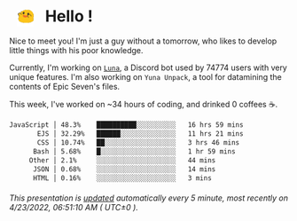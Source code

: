 <h1>   <img src="./spoink.gif" style="vertical-align:middle;" width="30px">   Hello ! </h1>

Nice to meet you! I'm just a guy without a tomorrow, who likes to develop little things with his poor knowledge.

Currently, I'm working on <a href='https://github.com/Asgarrrr/Luna'>`Luna`</a>, a Discord bot used by 74774 users with very unique features. I'm also working on `Yuna Unpack`, a tool for datamining the contents of Epic Seven's files.

This week, I've worked on ~34 hours of coding, and drinked 0 coffees ☕.

```
JavaScript │ 48.3%    ██████████░░░░░░░░░░   16 hrs 59 mins
       EJS │ 32.29%   ██████░░░░░░░░░░░░░░   11 hrs 21 mins
       CSS │ 10.74%   ██░░░░░░░░░░░░░░░░░░   3 hrs 46 mins
      Bash │ 5.68%    █░░░░░░░░░░░░░░░░░░░   1 hr 59 mins
     Other │ 2.1%     ░░░░░░░░░░░░░░░░░░░░   44 mins
      JSON │ 0.68%    ░░░░░░░░░░░░░░░░░░░░   14 mins
      HTML │ 0.16%    ░░░░░░░░░░░░░░░░░░░░   3 mins
```

###### This presentation is [updated](https://github.com/Asgarrrr) automatically every 5 minute, most recently on 4/23/2022, 06:51:10 AM ( UTC±0 ).